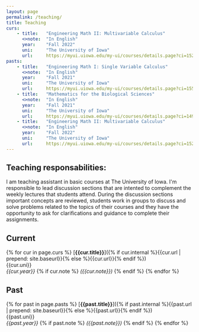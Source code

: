 ```yaml
---
layout: page
permalink: /teaching/
title: Teaching
curs:
    - title:   "Engineering Math II: Multivariable Calculus"
      <>note:  "In English"
      year:    "Fall 2022"
      uni:     "The University of Iowa"
      url:     https://myui.uiowa.edu/my-ui/courses/details.page?ci=152065&id=953716
pasts:
    - title:   "Engineering Math I: Single Variable Calculus"
      <>note:  "In English"
      year:    "Fall 2021"
      uni:     "The University of Iowa"
      url:     https://myui.uiowa.edu/my-ui/courses/details.page?ci=155573&id=941316 
    - title:   "Mathematics for the Biological Sciences"
      <>note:  "In English"
      year:    "Fall 2021"
      uni:     "The University of Iowa"
      url:     https://myui.uiowa.edu/my-ui/courses/details.page?ci=149667&id=941277
	- title:   "Engineering Math II: Multivariable Calculus"
	  <>note:  "In English"
	  year:    "Fall 2022"
	  uni:     "The University of Iowa"
	  url:     https://myui.uiowa.edu/my-ui/courses/details.page?ci=152065&id=953716
---
```


## Teaching responsabilities: 
I am teaching assistant in basic courses at The University of Iowa. I'm responsible to lead discussion sections that are intented to complement
the weekly lectures that students attend. During the discussion sections important concepts are reviewed,
students work in groups to discuss and solve problems related to the topics of their courses and they have the opportunity to ask for clarifications and
guidance to complete their assignments. 
## Current
{% for cur in page.curs %}
[**{{cur.title}}**]({% if cur.internal %}{{cur.url | prepend: site.baseurl}}{% else %}{{cur.url}}{% endif %})<br />
{{cur.uni}}<br />
*{{cur.year}}*
{% if cur.note %} *({{cur.note}})*
{% endif %}
{% endfor %}



## Past
{% for past in page.pasts %}
[**{{past.title}}**]({% if past.internal %}{{past.url | prepend: site.baseurl}}{% else %}{{past.url}}{% endif %})<br />
{{past.uni}}<br />
*{{past.year}}*
{% if past.note %} *({{past.note}})*
{% endif %}
{% endfor %}


